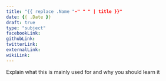 ```yaml
---
title: "{{ replace .Name "-" " " | title }}"
date: {{ .Date }}
draft: true
type: "subject"
facebookLink:
githubLink:
twitterLink:
externalLink:
wikiLink:
---
```


Explain what this is mainly used for and why you should learn it
